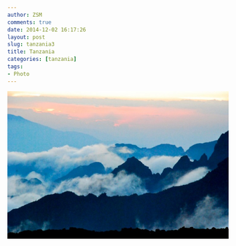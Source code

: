 ```yaml
---
author: ZSM
comments: true
date: 2014-12-02 16:17:26
layout: post
slug: tanzania3
title: Tanzania
categories: [tanzania]
tags:
- Photo
---
```

![Tanzania](/public/thumb/ts3.jpg)
